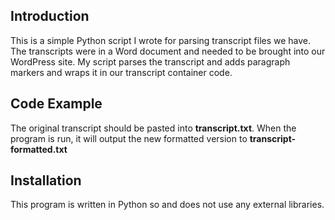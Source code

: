 ## Introduction

This is a simple Python script I wrote for parsing transcript files we have. The transcripts were in a Word document and needed to be brought into our WordPress site. My script parses the transcript and adds paragraph markers and wraps it in our transcript container code.

## Code Example

The original transcript should be pasted into **transcript.txt**. When the program is run, it will output the new formatted version to **transcript-formatted.txt**

## Installation

This program is written in Python so and does not use any external libraries.
